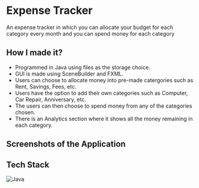 # Expense Tracker

An expense tracker in which you can allocate your budget for each category every month and you can spend money for each category

## How I made it?
- Programmed in Java using files as the storage choice.
- GUI is made using SceneBuilder and FXML.
- Users can choose to allocate money into pre-made catergories such as Rent, Savings, Fees, etc.
- Users have the option to add their own categories such as Computer, Car Repair, Anniversary, etc.
- The users can then choose to spend money from any of the categories chosen.
- There is an Analytics section where it shows all the money remaining in each category.

## Screenshots of the Application

## Tech Stack
![Java](https://img.shields.io/badge/java-%23ED8B00.svg?style=for-the-badge&logo=openjdk&logoColor=white)
